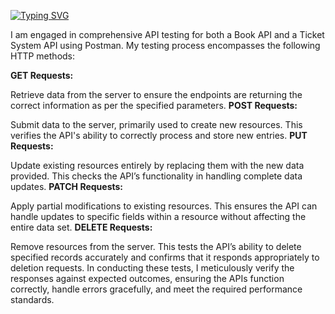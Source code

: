 
<a href="https://git.io/typing-svg"><img src="https://readme-typing-svg.demolab.com?font=Fira+Code&pause=1000&color=0E93D2CD&center=true&vCenter=true&random=false&width=435&lines=API+Testing+Using+Postman" alt="Typing SVG" /></a>

<div dir="auto">
<p>
  I am engaged in comprehensive API testing for both a Book API and a Ticket System API using Postman. My testing process encompasses the following HTTP methods:

<b>GET Requests:</b>

Retrieve data from the server to ensure the endpoints are returning the correct information as per the specified parameters.
<b>POST Requests:</b>

Submit data to the server, primarily used to create new resources. This verifies the API's ability to correctly process and store new entries.
<b>PUT Requests:</b>

Update existing resources entirely by replacing them with the new data provided. This checks the API’s functionality in handling complete data updates.
<b>PATCH Requests:</b>

Apply partial modifications to existing resources. This ensures the API can handle updates to specific fields within a resource without affecting the entire data set.
<b>DELETE Requests:</b>

Remove resources from the server. This tests the API’s ability to delete specified records accurately and confirms that it responds appropriately to deletion requests.
In conducting these tests, I meticulously verify the responses against expected outcomes, ensuring the APIs function correctly, handle errors gracefully, and meet the required performance standards.
</p>

  
</div>

